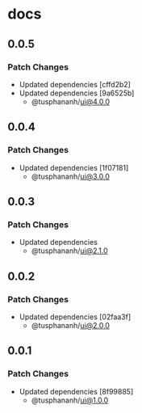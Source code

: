 # docs

## 0.0.5

### Patch Changes

- Updated dependencies [cffd2b2]
- Updated dependencies [9a6525b]
  - @tusphananh/ui@4.0.0

## 0.0.4

### Patch Changes

- Updated dependencies [1f07181]
  - @tusphananh/ui@3.0.0

## 0.0.3

### Patch Changes

- Updated dependencies
  - @tusphananh/ui@2.1.0

## 0.0.2

### Patch Changes

- Updated dependencies [02faa3f]
  - @tusphananh/ui@2.0.0

## 0.0.1

### Patch Changes

- Updated dependencies [8f99885]
  - @tusphananh/ui@1.0.0
